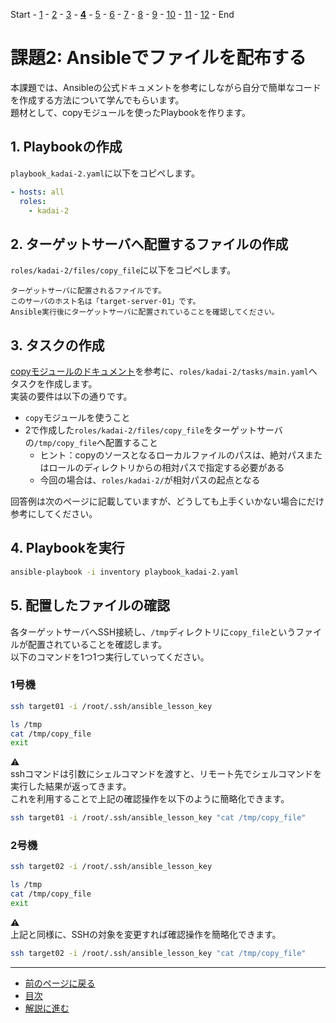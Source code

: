 Start - [1](step1.md) - [2](step2.md) - [3](step3.md) - [**4**](step4.md) - [5](step5.md) - [6](step6.md) - [7](step7.md) - [8](step8.md) - [9](step9.md) - [10](step10.md) - [11](step11.md) - [12](step12.md) - End


# 課題2: Ansibleでファイルを配布する

本課題では、Ansibleの公式ドキュメントを参考にしながら自分で簡単なコードを作成する方法について学んでもらいます。  
題材として、copyモジュールを使ったPlaybookを作ります。

## 1. Playbookの作成

`playbook_kadai-2.yaml`に以下をコピペします。

```yaml
- hosts: all
  roles:
    - kadai-2
```

## 2. ターゲットサーバへ配置するファイルの作成

`roles/kadai-2/files/copy_file`に以下をコピペします。

```text
ターゲットサーバに配置されるファイルです。
このサーバのホスト名は「target-server-01」です。
Ansible実行後にターゲットサーバに配置されていることを確認してください。
```

## 3. タスクの作成

[copyモジュールのドキュメント](https://docs.ansible.com/ansible/2.9_ja/modules/copy_module.html)を参考に、`roles/kadai-2/tasks/main.yaml`へタスクを作成します。  
実装の要件は以下の通りです。

* `copy`モジュールを使うこと
* 2で作成した`roles/kadai-2/files/copy_file`をターゲットサーバの`/tmp/copy_file`へ配置すること
  * ヒント：copyのソースとなるローカルファイルのパスは、絶対パスまたはロールのディレクトリからの相対パスで指定する必要がある
  * 今回の場合は、`roles/kadai-2/`が相対パスの起点となる

回答例は次のページに記載していますが、どうしても上手くいかない場合にだけ参考にしてください。

## 4. Playbookを実行

```bash
ansible-playbook -i inventory playbook_kadai-2.yaml
```

## 5. 配置したファイルの確認

各ターゲットサーバへSSH接続し、`/tmp`ディレクトリに`copy_file`というファイルが配置されていることを確認します。  
以下のコマンドを1つ1つ実行していってください。

### 1号機

```bash
ssh target01 -i /root/.ssh/ansible_lesson_key
```

```bash
ls /tmp
cat /tmp/copy_file
exit
```

:warning:  
sshコマンドは引数にシェルコマンドを渡すと、リモート先でシェルコマンドを実行した結果が返ってきます。  
これを利用することで上記の確認操作を以下のように簡略化できます。  

```bash
ssh target01 -i /root/.ssh/ansible_lesson_key "cat /tmp/copy_file"
```

### 2号機

```bash
ssh target02 -i /root/.ssh/ansible_lesson_key
```

```bash
ls /tmp
cat /tmp/copy_file
exit
```

:warning:  
上記と同様に、SSHの対象を変更すれば確認操作を簡略化できます。

```bash
ssh target02 -i /root/.ssh/ansible_lesson_key "cat /tmp/copy_file"
```

---

- [前のページに戻る](step3.md)
- [目次](README.md)
- [解説に進む](step4a.md)
